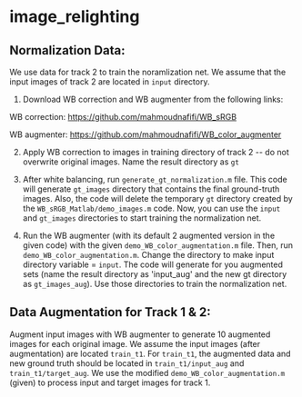 # image_relighting

## Normalization Data:

We use data for track 2 to train the noramlization net. We assume that the input images of track 2 are located in `input` directory.

1. Download WB correction and WB augmenter from the following links:


WB correction: https://github.com/mahmoudnafifi/WB_sRGB

WB augmenter: https://github.com/mahmoudnafifi/WB_color_augmenter


2. Apply WB correction to images in training directory of track 2 -- do not 
overwrite original images. Name the result directory as `gt`

3. After white balancing, run `generate_gt_normalization.m` file. This code
 will generate `gt_images` directory that contains the final ground-truth 
images. Also, the code will delete the temporary `gt` directory created by 
the `WB_sRGB_Matlab/demo_images.m` code. Now, you can use the `input` and 
`gt_images` directories to start training the normalization net. 

4. Run the WB augmenter (with its default 2 augmented version in the given 
code) with the given `demo_WB_color_augmentation.m` file. 
Then, run `demo_WB_color_augmentation.m`. Change the directory to make 
input directory variable = `input`. The code will generate for you 
augmented sets (name the result directory as 'input_aug' and the new gt 
directory as `gt_images_aug`). Use those directories to train the 
normalization net. 


## Data Augmentation for Track 1 & 2:

Augment input images with WB augmenter to generate 10 augmented images for 
each original image. We assume the input images (after augmentation) are located `train_t1`. For `train_t1`, the augmented data and new 
ground truth should be located in `train_t1/input_aug` and `train_t1/target_aug`. We use the modified `demo_WB_color_augmentation.m` (given) to process input  and target images for track 1.